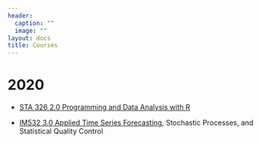 ```yaml
---
header:
  caption: ""
  image: ""
layout: docs
title: Courses
---
```


# 2020

- [STA 326 2.0 Programming and Data Analysis with R](https://hellor.netlify.com/)

- [IM532 3.0 Applied Time Series Forecasting](https://tsforecasting-thiyanga.netlify.com/about/), Stochastic Processes, and Statistical Quality Control